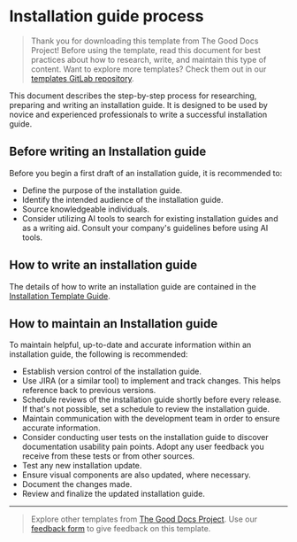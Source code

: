 # Installation guide process

> Thank you for downloading this template from The Good Docs Project! Before using the template, read this document for best practices about how to research, write, and maintain this type of content. Want to explore more templates? Check them out in our [templates GitLab repository](https://gitlab.com/tgdp/templates).

This document describes the step-by-step process for researching, preparing and writing an installation guide. It is designed to be used by novice and experienced professionals to write a successful installation guide.

## Before writing an Installation guide

Before you begin a first draft of an installation guide, it is recommended to:

- Define the purpose of the installation guide.
- Identify the intended audience of the installation guide.
- Source knowledgeable individuals.
- Consider utilizing AI tools to search for existing installation guides and as a writing aid. Consult your company's guidelines before using AI tools. 

## How to write an installation guide

The details of how to write an installation guide are contained in the [Installation Template Guide](https://gitlab.com/tgdp/templates/-/blob/main/installation-guide/guide-installation-guide.md).

## How to maintain an Installation guide

To maintain helpful, up-to-date and accurate information within an installation guide, the following is recommended:

- Establish version control of the installation guide. 
- Use JIRA (or a similar tool) to implement and track changes. This helps reference back to previous versions.
- Schedule reviews of the installation guide shortly before every release. If that's not possible, set a schedule to review the installation guide. 
- Maintain communication with the development team in order to ensure accurate information.
- Consider conducting user tests on the installation guide to discover documentation usability pain points. Adopt any user feedback you receive from these tests or from other sources.
- Test any new installation update.
- Ensure visual components are also updated, where necessary.
- Document the changes made.
- Review and finalize the updated installation guide.

---

> Explore other templates from [The Good Docs Project](https://gitlab.com/tgdp/templates). Use our [feedback form](https://thegooddocsproject.dev/feedback/?template=Installation%20guide%20process) to give feedback on this template.
